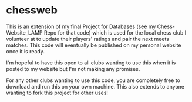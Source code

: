 # chessweb
 
This is an extension of my final Project for Databases (see my Chess-Website_LAMP Repo for that code) which is used for the local chess club I volunteer at to update their players' ratings and pair the next meets matches. This code will eventually be published on my personal website once it is ready.

I'm hopeful to have this open to all clubs wanting to use this when it is posted to my website but I'm not making any promises.

For any other clubs wanting to use this code, you are completely free to download and run this on your own machine. This also extends to anyone wanting to fork this project for other uses!
